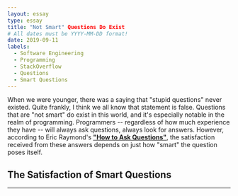 ```yaml
---
layout: essay
type: essay
title: "Not Smart" Questions Do Exist
# All dates must be YYYY-MM-DD format!
date: 2019-09-11
labels:
  - Software Engineering
  - Programming
  - StackOverflow
  - Questions
  - Smart Questions
---
```


When we were younger, there was a saying that "stupid questions" never existed. Quite frankly, I think we all know
that statement is false. Questions that are "not smart" do exist in this world, and it's especially notable in the 
realm of programming. Programmers -- regardless of how much experience they have -- will always ask questions, always look for
answers. However, according to Eric Raymond's **["How to Ask Questions"](http://www.catb.org/esr/faqs/smart-questions.html)**,
the satisfaction received from these answers depends on just how "smart" the question poses itself. 

## The Satisfaction of Smart Questions
-----

